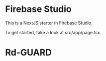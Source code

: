 # Firebase Studio

This is a NextJS starter in Firebase Studio.

To get started, take a look at src/app/page.tsx.
# Rd-GUARD
